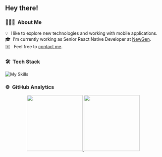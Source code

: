 <h2>Hey there!</h2>

### 👨🏻‍💻 &nbsp;About Me

💡 &nbsp;I like to explore new technologies and working with mobile applications.\
🎓 &nbsp;I'm currently working as Senior React Native Developer at [NewGen](https://newgen.company).\
✉️ &nbsp; Feel free to [contact me](nikrus1275@gmail.com).

### 🛠 &nbsp;Tech Stack

![My Skills](https://skillicons.dev/icons?i=androidstudio,apple,css,firebase,html,java,js,jest,kotlin,react,redux,sentry,swift,ts)

### ⚙️ &nbsp;GitHub Analytics

<p align="center">
<a href="https://github.com/AVS1508">
  <img height="180em" src="https://github-readme-stats-eight-theta.vercel.app/api?username=mykyta-rusyn&show_icons=true&theme=algolia&include_all_commits=true&count_private=true"/>
  <img height="180em" src="https://github-readme-stats-eight-theta.vercel.app/api/top-langs/?username=mykyta-rusyn&layout=compact&langs_count=8&theme=algolia"/>
</a>
</p>
